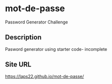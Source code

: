 # mot-de-passe
Password Generator Challenge

## Description
Pasword generator using starter code- incomplete

## Site URL
https://laps22.github.io/mot-de-passe/